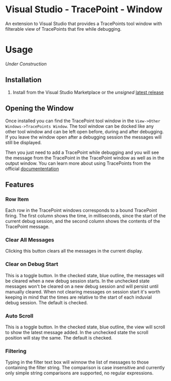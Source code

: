 # Visual Studio - TracePoint - Window
An extension to Visual Studio that provides a TracePoints tool window with filterable view of TracePoints that fire while debugging.


# Usage

*Under Construction* 

## Installation
1. Install from the Visual Studio Marketplace or the _unsigned_ [latest release](https://github.com/andysterland/visualstudio-tracepoint-window/releases/latest)

## Opening the Window

Once installed you can find the TracePoint tool window in the `View->Other Windows->TracePoints Window`. The tool window can be docked like any other tool window and can be left open before, during and after debugging. If you leave the window open after a debugging session the messages will still be displayed.  

Then you just need to add a TracePoint while debugging and you will see the message from the TracePoint in the TracePoint window as well as in the output window. You can learn more about using TracePoints from the official [documententation](https://docs.microsoft.com/en-us/visualstudio/debugger/using-breakpoints?view=vs-2019#BKMK_Print_to_the_Output_window_with_tracepoints)

## Features

### Row Item
Each row in the TracePoint windows corresponds to a bound TracePoint firing. The first column shows the time, in milliseconds, since the start of the current debug session, and the second column shows the contents of the TracePoint message.

### Clear All Messages
Clicking this button clears all the messages in the current display.

### Clear on Debug Start
This is a toggle button. In the checked state, blue outline, the messages will be cleared when a new debug session starts. In the unchecked state messages won't be cleared on a new debug session and will persist until manually cleared. When not clearing messages on session start it's worth keeping in mind that the times are relative to the start of each induvial debug session. The default is checked.

### Auto Scroll
This is a toggle button. In the checked state, blue outline, the view will scroll to show the latest message added. In the unchecked state the scroll position will stay the same. The default is checked.

### Filtering
Typing in the filter text box will winnow the list of messages to those containing the filter string. The comparison is case insensitive and currently only simple string comparisons are supported, no regular expressions.
